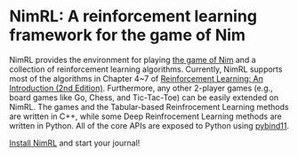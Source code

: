 # NimRL: A reinforcement learning framework for the game of Nim

NimRL provides the environment for playing [the game of Nim](https://en.wikipedia.org/wiki/Nim)
and a collection of reinforcement learning algorithms. Currently, NimRL supports
most of the algorithms in Chapter 4~7 of
[Reinforcement Learning: An Introduction (2nd Edition)](http://incompleteideas.net/book/RLbook2018.pdf).
Furthermore, any other 2-player games (e.g., board games like Go, Chess, 
and Tic-Tac-Toe) can be easily extended on NimRL. The games and the 
Tabular-based Reinfrocement Learning methods are written in C++, while some 
Deep Reinfrocement Learning methods are written in Python. All of the core APIs 
are exposed to Python using [pybind11](https://github.com/pybind/pybind11).

[Install NimRL](docs/install.md) and start your journal!
